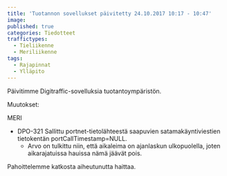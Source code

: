 ```yaml
---
title: 'Tuotannon sovellukset päivitetty 24.10.2017 10:17 - 10:47'
image: 
published: true
categories: Tiedotteet
traffictypes:
  - Tieliikenne
  - Meriliikenne
tags:
  - Rajapinnat
  - Ylläpito
---
```


Päivitimme Digitraffic-sovelluksia tuotantoympäristön.

Muutokset:

MERI
- DPO-321 Sallittu portnet-tietolähteestä saapuvien satamakäyntiviestien tietokentän portCallTimestamp=NULL.
  - Arvo on tulkittu niin, että aikaleima on ajanlaskun ulkopuolella, joten aikarajatuissa hauissa nämä jäävät pois.

Pahoittelemme katkosta aiheutunutta haittaa.
